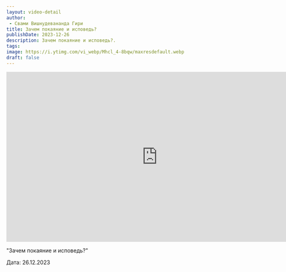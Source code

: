 ```yaml
---
layout: video-detail
author:
 - Свами Вишнудевананда Гири
title: Зачем покаяние и исповедь?
publishDate: 2023-12-26
description: Зачем покаяние и исповедь?. 
tags: 
image: https://i.ytimg.com/vi_webp/Mhcl_4-8bqw/maxresdefault.webp
draft: false
---
```


<iframe width="790" height="444" src="https://www.youtube.com/embed/Mhcl_4-8bqw" frameborder="0" allowfullscreen=""></iframe> 

  "Зачем покаяние и исповедь?"

 Дата: 26.12.2023

  

 